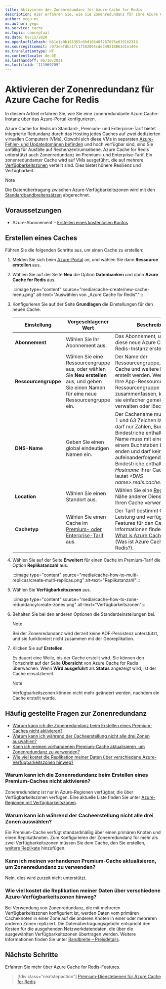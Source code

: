 ```yaml
---
title: Aktivieren der Zonenredundanz für Azure Cache for Redis
description: Hier erfahren Sie, wie Sie Zonenredundanz für Ihre Azure Cache for Redis-Instanzen im Premium- und Enterprise-Tarif einrichten.
author: yegu-ms
ms.author: yegu
ms.service: cache
ms.topic: conceptual
ms.date: 08/11/2020
ms.openlocfilehash: b61e1e0b185355c06d10648f267895e819162318
ms.sourcegitcommit: c072eefdba1fc1f582005cdd549218863d1e149e
ms.translationtype: HT
ms.contentlocale: de-DE
ms.lasthandoff: 06/10/2021
ms.locfileid: "111969709"
---
```

# <a name="enable-zone-redundancy-for-azure-cache-for-redis"></a>Aktivieren der Zonenredundanz für Azure Cache for Redis
In diesem Artikel erfahren Sie, wie Sie eine zonenredundante Azure Cache-Instanz über das Azure-Portal konfigurieren.

Azure Cache for Redis im Standard-, Premium- und Enterprise-Tarif bietet integrierte Redundanz durch das Hosting jedes Caches auf zwei dedizierten virtuellen Computern (VMs). Obwohl sich diese VMs in separaten [Azure-Fehler- und Updatedomänen befinden](../virtual-machines/availability.md) und hoch verfügbar sind, sind Sie anfällig für Ausfälle auf Rechenzentrumsebene. Azure Cache for Redis unterstützt auch Zonenredundanz im Premium- und Enterprise-Tarif. Ein zonenredundanter Cache wird auf VMs ausgeführt, die auf mehrere [Verfügbarkeitszonen](../availability-zones/az-overview.md) verteilt sind. Dies bietet höhere Resilienz und Verfügbarkeit.

> [!NOTE]
> Die Datenübertragung zwischen Azure-Verfügbarkeitszonen wird mit den [Standardbandbreitensätzen](https://azure.microsoft.com/pricing/details/bandwidth/) abgerechnet.

## <a name="prerequisites"></a>Voraussetzungen
* Azure-Abonnement – [Erstellen eines kostenlosen Kontos](https://azure.microsoft.com/free/)

## <a name="create-a-cache"></a>Erstellen eines Caches
Führen Sie die folgenden Schritte aus, um einen Cache zu erstellen:

1. Melden Sie sich beim [Azure-Portal](https://portal.azure.com) an, und wählen Sie dann **Ressource erstellen** aus.
  
1. Wählen Sie auf der Seite **Neu** die Option **Datenbanken** und dann **Azure Cache for Redis** aus.

    :::image type="content" source="media/cache-create/new-cache-menu.png" alt-text="Auswählen von „Azure Cache for Redis“.":::
   
1. Konfigurieren Sie auf der Seite **Grundlagen** die Einstellungen für den neuen Cache.
   
    | Einstellung      | Vorgeschlagener Wert  | Beschreibung |
    | ------------ |  ------- | -------------------------------------------------- |
    | **Abonnement** | Wählen Sie Ihr Abonnement aus. | Das Abonnement, unter dem diese neue Azure Cache for Redis-Instanz erstellt wird. | 
    | **Ressourcengruppe** | Wählen Sie eine Ressourcengruppe aus, oder wählen Sie **Neu erstellen** aus, und geben Sie einen Namen für eine neue Ressourcengruppe ein. | Der Name der Ressourcengruppe, in der Ihr Cache und weitere Ressourcen erstellt werden. Wenn Sie alle Ihre App-Ressourcen in einer Ressourcengruppe zusammenfassen, können Sie sie einfacher gemeinsam verwalten oder löschen. | 
    | **DNS-Name** | Geben Sie einen global eindeutigen Namen ein. | Der Cachename muss zwischen 1 und 63 Zeichen lang sein und darf nur Zahlen, Buchstaben und Bindestriche enthalten. Der Name muss mit einer Zahl oder einem Buchstaben beginnen und enden und darf keine aufeinanderfolgenden Bindestriche enthalten. Der *Hostname* Ihrer Cache-Instanz lautet *\<DNS name>.redis.cache.windows.net*. | 
    | **Location** | Wählen Sie einen Standort aus. | Wählen Sie eine [Region](https://azure.microsoft.com/regions/) in der Nähe anderer Dienste aus, die Ihren Cache verwenden. |
    | **Cachetyp** | Wählen Sie einen Cache im [Premium- oder Enterprise-Tarif](https://azure.microsoft.com/pricing/details/cache/) aus. |  Der Tarif bestimmt Größe, Leistung und verfügbare Features für den Cache. Weitere Informationen finden Sie unter [What is Azure Cache for Redis](cache-overview.md) (Was ist Azure Cache for Redis?). |
   
1. Wählen Sie auf der Seite **Erweitert** für einen Cache im Premium-Tarif die Option **Replikatanzahl** aus.
   
    :::image type="content" source="media/cache-how-to-multi-replicas/create-multi-replicas.png" alt-text="Replikatanzahl":::

1. Wählen Sie **Verfügbarkeitszonen** aus. 
   
    :::image type="content" source="media/cache-how-to-zone-redundancy/create-zones.png" alt-text="Verfügbarkeitszonen":::

1. Behalten Sie bei den anderen Optionen die Standardeinstellungen bei. 

    > [!NOTE]
    > Bei der Zonenredundanz wird derzeit keine AOF-Persistenz unterstützt, und sie funktioniert nicht zusammen mit der Georeplikation.
    >

1. Klicken Sie auf **Erstellen**. 
   
    Es dauert eine Weile, bis der Cache erstellt wird. Sie können den Fortschritt auf der Seite **Übersicht** von Azure Cache for Redis überwachen. Wenn **Wird ausgeführt** als **Status** angezeigt wird, ist der Cache einsatzbereit.
   
    > [!NOTE]
    > Verfügbarkeitszonen können nicht mehr geändert werden, nachdem ein Cache erstellt wurde.
    >

## <a name="zone-redundancy-faq"></a>Häufig gestellte Fragen zur Zonenredundanz

- [Warum kann ich die Zonenredundanz beim Erstellen eines Premium-Caches nicht aktivieren?](#why-cant-i-enable-zone-redundancy-when-creating-a-premium-cache)
- [Warum kann ich während der Cacheerstellung nicht alle drei Zonen auswählen?](#why-cant-i-select-all-three-zones-during-cache-create)
- [Kann ich meinen vorhandenen Premium-Cache aktualisieren, um Zonenredundanz zu verwenden?](#can-i-update-my-existing-premium-cache-to-use-zone-redundancy)
- [Wie viel kostet die Replikation meiner Daten über verschiedene Azure-Verfügbarkeitszonen hinweg?](#how-much-does-it-cost-to-replicate-my-data-across-azure-availability-zones)

### <a name="why-cant-i-enable-zone-redundancy-when-creating-a-premium-cache"></a>Warum kann ich die Zonenredundanz beim Erstellen eines Premium-Caches nicht aktivieren?

Zonenredundanz ist nur in Azure-Regionen verfügbar, die über Verfügbarkeitszonen verfügen. Eine aktuelle Liste finden Sie unter [Azure-Regionen mit Verfügbarkeitszonen](../availability-zones/az-region.md#azure-services-supporting-availability-zones).

### <a name="why-cant-i-select-all-three-zones-during-cache-create"></a>Warum kann ich während der Cacheerstellung nicht alle drei Zonen auswählen?

Ein Premium-Cache verfügt standardmäßig über einen primären Knoten und einen Replikatknoten. Zum Konfigurieren der Zonenredundanz für mehr als zwei Verfügbarkeitszonen müssen Sie dem Cache, den Sie erstellen, [weitere Replikate](cache-how-to-multi-replicas.md) hinzufügen.

### <a name="can-i-update-my-existing-premium-cache-to-use-zone-redundancy"></a>Kann ich meinen vorhandenen Premium-Cache aktualisieren, um Zonenredundanz zu verwenden?

Nein, dies wird zurzeit nicht unterstützt.

### <a name="how-much-does-it-cost-to-replicate-my-data-across-azure-availability-zones"></a>Wie viel kostet die Replikation meiner Daten über verschiedene Azure-Verfügbarkeitszonen hinweg?

Bei Verwendung von Zonenredundanz, die mit mehreren Verfügbarkeitszonen konfiguriert ist, werden Daten vom primären Cacheknoten in einer Zone auf die anderen Knoten in einer oder mehreren anderen Zonen repliziert. Die Datenübertragungsgebühr entspricht den Kosten für die ausgehenden Netzwerkdatendaten, die über die ausgewählten Verfügbarkeitszonen übertragen werden. Weitere Informationen finden Sie unter [Bandbreite – Preisdetails](https://azure.microsoft.com/pricing/details/bandwidth/).

## <a name="next-steps"></a>Nächste Schritte
Erfahren Sie mehr über Azure Cache for Redis-Features.

> [!div class="nextstepaction"]
> [Premium-Dienstebenen für Azure Cache for Redis](cache-overview.md#service-tiers)